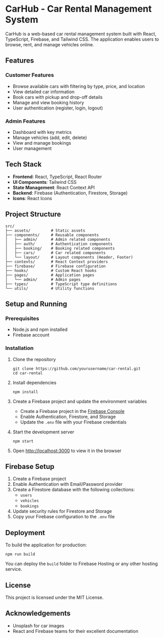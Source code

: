 # CarHub - Car Rental Management System

CarHub is a web-based car rental management system built with React, TypeScript, Firebase, and Tailwind CSS. The application enables users to browse, rent, and manage vehicles online.

## Features

### Customer Features
- Browse available cars with filtering by type, price, and location
- View detailed car information
- Book cars with pickup and drop-off details
- Manage and view booking history
- User authentication (register, login, logout)

### Admin Features
- Dashboard with key metrics
- Manage vehicles (add, edit, delete)
- View and manage bookings
- User management

## Tech Stack

- **Frontend**: React, TypeScript, React Router
- **UI Components**: Tailwind CSS
- **State Management**: React Context API
- **Backend**: Firebase (Authentication, Firestore, Storage)
- **Icons**: React Icons

## Project Structure

```
src/
├── assets/         # Static assets
├── components/     # Reusable components
│   ├── admin/      # Admin related components
│   ├── auth/       # Authentication components
│   ├── booking/    # Booking related components
│   ├── cars/       # Car related components
│   └── layout/     # Layout components (Header, Footer)
├── contexts/       # React Context providers
├── firebase/       # Firebase configuration
├── hooks/          # Custom React hooks
├── pages/          # Application pages
│   └── admin/      # Admin pages
├── types/          # TypeScript type definitions
└── utils/          # Utility functions
```

## Setup and Running

### Prerequisites
- Node.js and npm installed
- Firebase account

### Installation

1. Clone the repository
   ```
   git clone https://github.com/yourusername/car-rental.git
   cd car-rental
   ```

2. Install dependencies
   ```
   npm install
   ```

3. Create a Firebase project and update the environment variables
   - Create a Firebase project in the [Firebase Console](https://console.firebase.google.com/)
   - Enable Authentication, Firestore, and Storage
   - Update the `.env` file with your Firebase credentials

4. Start the development server
   ```
   npm start
   ```

5. Open [http://localhost:3000](http://localhost:3000) to view it in the browser

## Firebase Setup

1. Create a Firebase project
2. Enable Authentication with Email/Password provider
3. Create a Firestore database with the following collections:
   - `users`
   - `vehicles`
   - `bookings`
4. Update security rules for Firestore and Storage
5. Copy your Firebase configuration to the `.env` file

## Deployment

To build the application for production:

```
npm run build
```

You can deploy the `build` folder to Firebase Hosting or any other hosting service.

## License

This project is licensed under the MIT License.

## Acknowledgements

- Unsplash for car images
- React and Firebase teams for their excellent documentation
